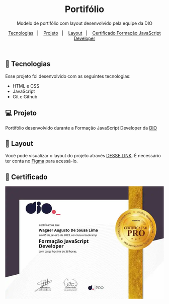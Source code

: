 
<h1 align="center"> Portifólio </h1>

<p align="center">
Modelo de portifólio com layout desenvolvido pela equipe da DIO 
</p>

<p align="center">
  <a href="#-tecnologias">Tecnologias</a>&nbsp;&nbsp;&nbsp;|&nbsp;&nbsp;&nbsp;
  <a href="#-projeto">Projeto</a>&nbsp;&nbsp;&nbsp;|&nbsp;&nbsp;&nbsp;
  <a href="#-layout">Layout</a>&nbsp;&nbsp;&nbsp;|&nbsp;&nbsp;&nbsp;
   <a href="#memo-certificado">Certificado Formação JavaScript Developer</a>
  
</p>


<br>



## 🚀 Tecnologias

Esse projeto foi desenvolvido com as seguintes tecnologias:

- HTML e CSS
- JavaScript
- Git e Github

## 💻 Projeto

Portifólio desenvolvido durante a Formação JavaScript Developer da [DIO](https://web.dio.me/track/formacao-javascript-developer)

## 🔖 Layout

Você pode visualizar o layout do projeto através [DESSE LINK](https://www.figma.com/file/g6zA6klLrCWZAp76tzoVJZ/Portfolio---EDUCATION?node-id=0%3A1&t=0rCNNB8z4KzG1jht-0). É necessário ter conta no [Figma](https://figma.com) para acessá-lo.


## :memo: Certificado

 ![certificado](certificado.png)
